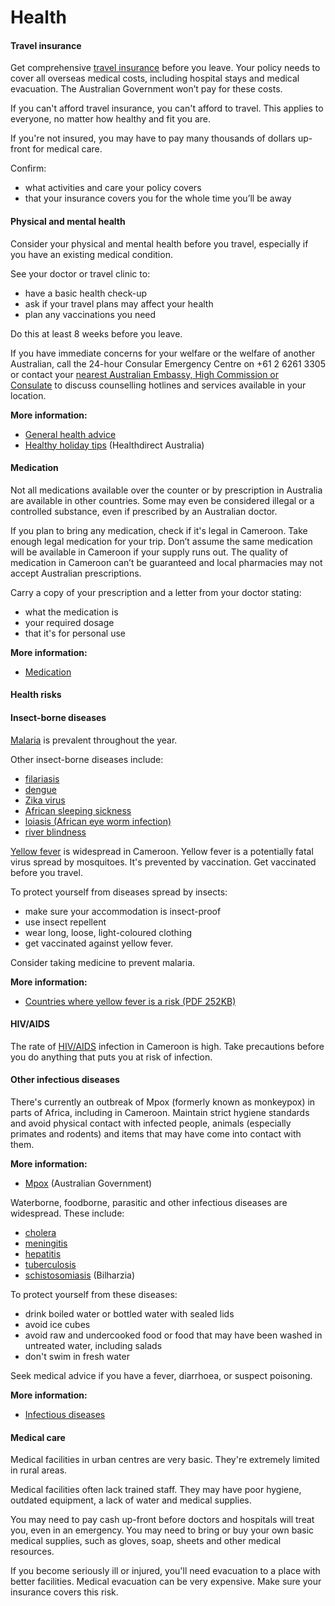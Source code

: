 # Health

#### Travel insurance

Get comprehensive [travel insurance](/node/149) before you leave. Your policy needs to cover all overseas medical costs, including hospital stays and medical evacuation. The Australian Government won’t pay for these costs.

If you can't afford travel insurance, you can't afford to travel. This applies to everyone, no matter how healthy and fit you are.

If you're not insured, you may have to pay many thousands of dollars up-front for medical care.

Confirm:

* what activities and care your policy covers
* that your insurance covers you for the whole time you’ll be away

#### Physical and mental health

Consider your physical and mental health before you travel, especially if you have an existing medical condition.

See your doctor or travel clinic to:

* have a basic health check-up
* ask if your travel plans may affect your health
* plan any vaccinations you need

Do this at least 8 weeks before you leave.

If you have immediate concerns for your welfare or the welfare of another Australian, call the 24-hour Consular Emergency Centre on +61 2 6261 3305 or contact your [nearest Australian Embassy, High Commission or Consulate](https://www.dfat.gov.au/about-us/our-locations/missions/our-embassies-and-consulates-overseas) to discuss counselling hotlines and services available in your location.

**More information:**

* [General health advice](/node/43)
* [Healthy holiday tips](https://www.healthdirect.gov.au/healthy-holiday-tips-infographic) (Healthdirect Australia)

#### Medication

Not all medications available over the counter or by prescription in Australia are available in other countries. Some may even be considered illegal or a controlled substance, even if prescribed by an Australian doctor.

If you plan to bring any medication, check if it's legal in Cameroon. Take enough legal medication for your trip. Don’t assume the same medication will be available in Cameroon if your supply runs out. The quality of medication in Cameroon can’t be guaranteed and local pharmacies may not accept Australian prescriptions.

Carry a copy of your prescription and a letter from your doctor stating:

* what the medication is
* your required dosage
* that it's for personal use

**More information:**

* [Medication](https://www.smartraveller.gov.au/before-you-go/health/medications)

#### Health risks

#### Insect-borne diseases

[Malaria](https://www.who.int/news-room/fact-sheets/detail/malaria) is prevalent throughout the year.

Other insect-borne diseases include:

* [filariasis](https://www.who.int/news-room/fact-sheets/detail/lymphatic-filariasis)
* [dengue](https://www.health.gov.au/diseases/dengue-virus-infection)
* [Zika virus](https://www.healthdirect.gov.au/zika-virus)
* [African sleeping sickness](https://www.who.int/news-room/fact-sheets/detail/trypanosomiasis-human-african-(sleeping-sickness))
* [loiasis (African eye worm infection)](https://www.cdc.gov/filarial-worms/about/loiasis.html?CDC_AAref_Val=https://www.cdc.gov/parasites/loiasis/index.html)
* [river blindness](https://www.who.int/news-room/fact-sheets/detail/onchocerciasis)

[Yellow fever](http://www.health.gov.au/yellowfever) is widespread in Cameroon. Yellow fever is a potentially fatal virus spread by mosquitoes. It's prevented by vaccination. Get vaccinated before you travel.

To protect yourself from diseases spread by insects:

* make sure your accommodation is insect-proof
* use insect repellent
* wear long, loose, light-coloured clothing
* get vaccinated against yellow fever.

Consider taking medicine to prevent malaria.

**More information:**

* [Countries where yellow fever is a risk (PDF 252KB)](https://cdn.who.int/media/docs/default-source/travel-and-health/countries-with-risk-of-yellow-fever-transmission.pdf?sfvrsn=bf42ac59_4&download=true)

#### HIV/AIDS

The rate of [HIV/AIDS](https://www.who.int/news-room/fact-sheets/detail/hiv-aids) infection in Cameroon is high. Take precautions before you do anything that puts you at risk of infection.

#### Other infectious diseases

There's currently an outbreak of Mpox (formerly known as monkeypox) in parts of Africa, including in Cameroon. Maintain strict hygiene standards and avoid physical contact with infected people, animals (especially primates and rodents) and items that may have come into contact with them.

**More information:**

* [Mpox](https://www.cdc.gov.au/topics/mpox-monkeypox) (Australian Government)

Waterborne, foodborne, parasitic and other infectious diseases are widespread. These include:

* [cholera](https://www.who.int/news-room/fact-sheets/detail/cholera)
* [meningitis](https://www.who.int/emergencies/diseases/meningitis/en/)
* [hepatitis](https://www.who.int/hepatitis/en/)
* [tuberculosis](https://www.who.int/news-room/fact-sheets/detail/tuberculosis)
* [schistosomiasis](https://www.who.int/health-topics/schistosomiasis#tab=tab_1) (Bilharzia)

To protect yourself from these diseases:

* drink boiled water or bottled water with sealed lids
* avoid ice cubes
* avoid raw and undercooked food or food that may have been washed in untreated water, including salads
* don't swim in fresh water

Seek medical advice if you have a fever, diarrhoea, or suspect poisoning.

**More information:**

* [Infectious diseases](https://www.smartraveller.gov.au/before-you-go/health/diseases)

#### Medical care

Medical facilities in urban centres are very basic. They're extremely limited in rural areas.

Medical facilities often lack trained staff. They may have poor hygiene, outdated equipment, a lack of water and medical supplies.

You may need to pay cash up-front before doctors and hospitals will treat you, even in an emergency. You may need to bring or buy your own basic medical supplies, such as gloves, soap, sheets and other medical resources.

If you become seriously ill or injured, you'll need evacuation to a place with better facilities. Medical evacuation can be very expensive. Make sure your insurance covers this risk.